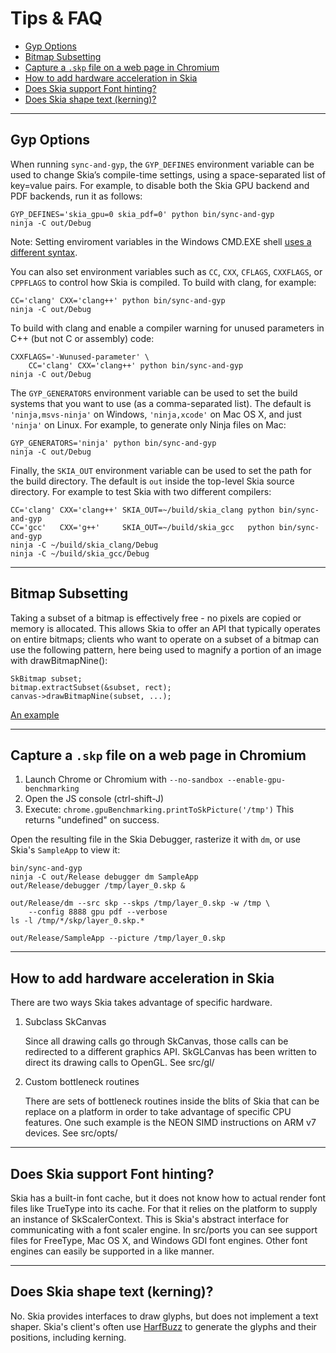 Tips & FAQ
==========

+   [Gyp Options](#gypdefines)
+   [Bitmap Subsetting](#bitmap-subsetting)
+   [Capture a `.skp` file on a web page in Chromium](#skp-capture)
+   [How to add hardware acceleration in Skia](#hw-acceleration)
+   [Does Skia support Font hinting?](#font-hinting)
+   [Does Skia shape text (kerning)?](#kerning)

* * *

<span id="gypdefines"></span>

Gyp Options
-----------

When running `sync-and-gyp`, the `GYP_DEFINES` environment variable can
be used to change Skia’s compile-time settings, using a
space-separated list of key=value pairs. For example, to disable both
the Skia GPU backend and PDF backends, run it as follows:

<!--?prettify lang=sh?-->

    GYP_DEFINES='skia_gpu=0 skia_pdf=0' python bin/sync-and-gyp
    ninja -C out/Debug

Note: Setting enviroment variables in the Windows CMD.EXE shell [uses a
different syntax](/user/quick/windows#env).

You can also set environment variables such as `CC`, `CXX`,
`CFLAGS`, `CXXFLAGS`, or `CPPFLAGS` to control how Skia is compiled.
To build with clang, for example:

<!--?prettify lang=sh?-->

    CC='clang' CXX='clang++' python bin/sync-and-gyp
    ninja -C out/Debug

To build with clang and enable a compiler warning for unused parameters in C++
(but not C or assembly) code:

<!--?prettify lang=sh?-->

    CXXFLAGS='-Wunused-parameter' \
        CC='clang' CXX='clang++' python bin/sync-and-gyp
    ninja -C out/Debug


The `GYP_GENERATORS` environment variable can be used to set the
build systems that you want to use (as a comma-separated list).
The default is `'ninja,msvs-ninja'` on Windows, `'ninja,xcode'` on
Mac OS X, and just `'ninja'` on Linux.  For example, to generate
only Ninja files on Mac:

<!--?prettify lang=sh?-->

    GYP_GENERATORS='ninja' python bin/sync-and-gyp
    ninja -C out/Debug

Finally, the `SKIA_OUT` environment variable can be used to set
the path for the build directory.  The default is `out` inside the
top-level Skia source directory.  For example to test Skia with
two different compilers:

<!--?prettify lang=sh?-->

    CC='clang' CXX='clang++' SKIA_OUT=~/build/skia_clang python bin/sync-and-gyp
    CC='gcc'   CXX='g++'     SKIA_OUT=~/build/skia_gcc   python bin/sync-and-gyp
    ninja -C ~/build/skia_clang/Debug
    ninja -C ~/build/skia_gcc/Debug

* * *

<span id="bitmap-subsetting"></span>

Bitmap Subsetting
-----------------

Taking a subset of a bitmap is effectively free - no pixels are copied or
memory is allocated. This allows Skia to offer an API that typically operates
on entire bitmaps; clients who want to operate on a subset of a bitmap can use
the following pattern, here being used to magnify a portion of an image with
drawBitmapNine():

    SkBitmap subset;
    bitmap.extractSubset(&subset, rect);
    canvas->drawBitmapNine(subset, ...);

[An example](https://fiddle.skia.org/c/@subset_example)


* * *

<span id="skp-capture"></span>

Capture a `.skp` file on a web page in Chromium
-----------------------------------------------

1.  Launch Chrome or Chromium with `--no-sandbox --enable-gpu-benchmarking`
2.  Open the JS console (ctrl-shift-J)
3.  Execute: `chrome.gpuBenchmarking.printToSkPicture('/tmp')`
    This returns "undefined" on success.

Open the resulting file in the Skia Debugger, rasterize it with `dm`,
or use Skia's `SampleApp` to view it:

<!--?prettify lang=sh?-->

    bin/sync-and-gyp
    ninja -C out/Release debugger dm SampleApp
    out/Release/debugger /tmp/layer_0.skp &

    out/Release/dm --src skp --skps /tmp/layer_0.skp -w /tmp \
        --config 8888 gpu pdf --verbose
    ls -l /tmp/*/skp/layer_0.skp.*

    out/Release/SampleApp --picture /tmp/layer_0.skp

* * *

<span id="hw-acceleration"></span>

How to add hardware acceleration in Skia
----------------------------------------

There are two ways Skia takes advantage of specific hardware.

1.  Subclass SkCanvas

    Since all drawing calls go through SkCanvas, those calls can be
    redirected to a different graphics API. SkGLCanvas has been
    written to direct its drawing calls to OpenGL. See src/gl/

2.  Custom bottleneck routines

    There are sets of bottleneck routines inside the blits of Skia
    that can be replace on a platform in order to take advantage of
    specific CPU features. One such example is the NEON SIMD
    instructions on ARM v7 devices. See src/opts/

* * *

<span id="font-hinting"></span>

Does Skia support Font hinting?
-------------------------------

Skia has a built-in font cache, but it does not know how to actual render font
files like TrueType into its cache. For that it relies on the platform to
supply an instance of SkScalerContext. This is Skia's abstract interface for
communicating with a font scaler engine. In src/ports you can see support
files for FreeType, Mac OS X, and Windows GDI font engines. Other font
engines can easily be supported in a like manner.


* * *

<span id="kerning"></span>

Does Skia shape text (kerning)?
-------------------------------

No.  Skia provides interfaces to draw glyphs, but does not implement a
text shaper. Skia's client's often use
[HarfBuzz](http://www.freedesktop.org/wiki/Software/HarfBuzz/) to
generate the glyphs and their positions, including kerning.

<div style="margin-bottom:99%"></div>
